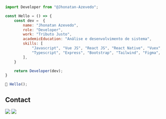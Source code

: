 ```js
import Developer from "@Jhonatan-Azevedo";

const Hello = () => {
    const dev =  {
        name: "Jhonatan Azevedo",
        role: "Developer",
        work: "Tributo Justo",
        academicEducation: "Análise e desenvolvimento de sistema",
        skills: [
            "Javascript", "Vue JS", "React JS", "React Native", "Vuex", "Node JS", 
            "Typescript", "Express", "Bootstrap", "Tailwind", "Figma", "HTML5", "CSS3"
        ],
    }

    return Developer(dev);
}

🚀 Hello();
```

## Contact

<p align="left">
  <a href="https://www.linkedin.com/in/dev-azevedo/" alt="Linkedin Jhonatan Azevedo" target="_blank">
  <img src="https://img.shields.io/badge/linkedin-0A66C2?style=for-the-badge&logo=linkedin&logoColor=white" /></a>

  <a href="mailto:dev.azevedo@outlook.com" alt="Email Jhonatan Azevedo">
  <img src="https://img.shields.io/badge/Microsoft_Outlook-0078D4?style=for-the-badge&logo=microsoft-outlook&logoColor=white" /></a>
</p>
